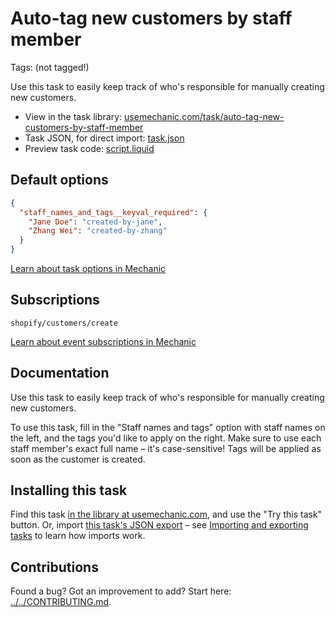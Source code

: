 # Auto-tag new customers by staff member

Tags: (not tagged!)

Use this task to easily keep track of who's responsible for manually creating new customers.

* View in the task library: [usemechanic.com/task/auto-tag-new-customers-by-staff-member](https://usemechanic.com/task/auto-tag-new-customers-by-staff-member)
* Task JSON, for direct import: [task.json](../../tasks/auto-tag-new-customers-by-staff-member.json)
* Preview task code: [script.liquid](./script.liquid)

## Default options

```json
{
  "staff_names_and_tags__keyval_required": {
    "Jane Doe": "created-by-jane",
    "Zhang Wei": "created-by-zhang"
  }
}
```

[Learn about task options in Mechanic](https://docs.usemechanic.com/article/471-task-options)

## Subscriptions

```liquid
shopify/customers/create
```

[Learn about event subscriptions in Mechanic](https://docs.usemechanic.com/article/408-subscriptions)

## Documentation

Use this task to easily keep track of who's responsible for manually creating new customers.

To use this task, fill in the "Staff names and tags" option with staff names on the left, and the tags you'd like to apply on the right. Make sure to use each staff member's exact full name – it's case-sensitive! Tags will be applied as soon as the customer is created.

## Installing this task

Find this task [in the library at usemechanic.com](https://usemechanic.com/task/auto-tag-new-customers-by-staff-member), and use the "Try this task" button. Or, import [this task's JSON export](../../tasks/auto-tag-new-customers-by-staff-member.json) – see [Importing and exporting tasks](https://docs.usemechanic.com/article/505-importing-and-exporting-tasks) to learn how imports work.

## Contributions

Found a bug? Got an improvement to add? Start here: [../../CONTRIBUTING.md](../../CONTRIBUTING.md).
